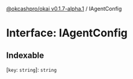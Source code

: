 [@okcashpro/okai v0.1.7-alpha.1](../index.md) / IAgentConfig

# Interface: IAgentConfig

## Indexable

 \[`key`: `string`\]: `string`
